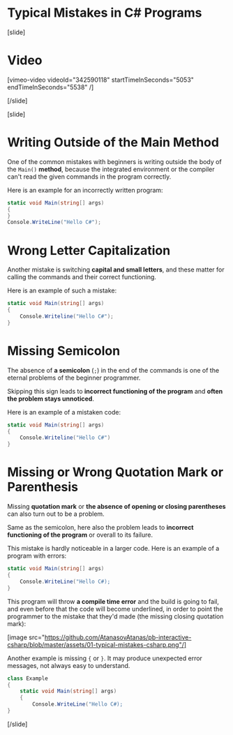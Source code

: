 # Typical Mistakes in C\# Programs

[slide]
# Video

[vimeo-video videoId="342590118" startTimeInSeconds="5053" endTimeInSeconds="5538" /]

[/slide]

[slide]
# Writing Outside of the Main Method
One of the common mistakes with beginners is writing outside the body of the `Main()` **method**, because the integrated environment or the compiler can't read the given commands in the program correctly. 

Here is an example for an incorrectly written program:
```cs
static void Main(string[] args)
{
}
Console.WriteLine("Hello C#");
```

# Wrong Letter Capitalization
Another mistake is switching **capital and small letters**, and these matter for calling the commands and their correct functioning. 

Here is an example of such a mistake:
```cs
static void Main(string[] args)
{
    Console.Writeline("Hello C#");
}
```

# Missing Semicolon
The absence of **a semicolon** (`;`) in the end of the commands is one of the eternal problems of the beginner programmer. 

Skipping this sign leads to **incorrect functioning of the program** and **often the problem stays unnoticed**. 

Here is an example of a mistaken code:
```cs
static void Main(string[] args)
{
    Console.Writeline("Hello C#")
}
```

# Missing or Wrong Quotation Mark or Parenthesis
Missing **quotation mark** or **the absence of opening or closing parentheses** can also turn out to be a problem. 

Same as the semicolon, here also the problem leads to **incorrect functioning of the program** or overall to its failure. 

This mistake is hardly noticeable in a larger code. Here is an example of a program with errors:
```cs
static void Main(string[] args)
{
    Console.WriteLine("Hello C#);
}
```

This program will throw **a compile time error** and the build is going to fail, and even before that the code will become underlined, in order to point the programmer to the mistake that they'd made (the missing closing quotation mark):

[image src="https://github.com/AtanasovAtanas/pb-interactive-csharp/blob/master/assets/01-typical-mistakes-csharp.png"/]

Another example is missing `{` or `}`. It may produce unexpected error messages, not always easy to understand.
```cs
class Example
{
    static void Main(string[] args)
    {
        Console.WriteLine("Hello C#);
}
```
[/slide]